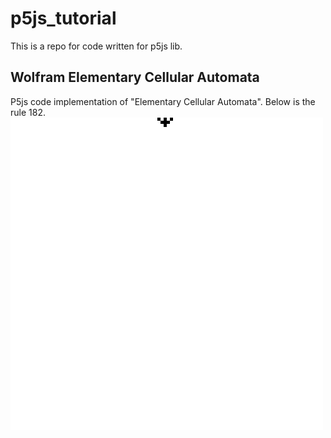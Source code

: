 # p5js_tutorial
This is a repo for code written for p5js lib.

## Wolfram Elementary Cellular Automata
P5js code implementation of "Elementary Cellular Automata". Below is the rule 182.
<img src="Wolfram Elementary Cellular Automata/rule_182.gif" alt="Alt text" title="Optional title">
